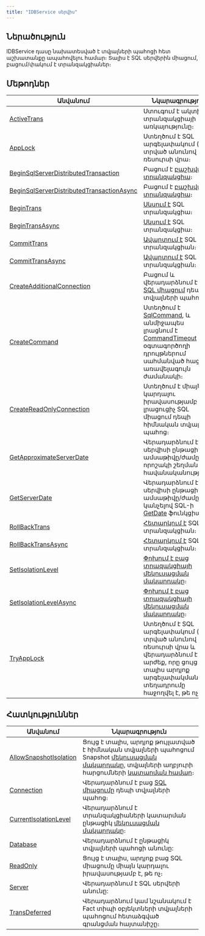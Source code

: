 ```yaml
---
title: "IDBService սերվիս"
---
```


## Ներածություն

IDBService դասը նախատեսված է տվյալների պահոցի հետ աշխատանքը ապահովելու համար։
Տալիս է SQL սերվերին միացում, բացում/փակում է տրանզակցիաներ։

## Մեթոդներ

| Անվանում | Նկարագրություն |
|----------|----------------|
| [ActiveTrans](IDBService/ActiveTrans.md) | Ստուգում է ակտիվ տրանզակցիայի առկայությունը։ |
| [AppLock](IDBService/AppLock.md) | Ստեղծում է SQL արգելափակում (lock) տրված անունով ռեսուրսի վրա։ |
| [BeginSqlServerDistributedTransaction](IDBService/BeginSqlServerDistributedTransaction.md) | Բացում է [բաշխված տրանզակցիա](https://learn.microsoft.com/en-us/sql/t-sql/language-elements/begin-distributed-transaction-transact-sql)։ |
| [BeginSqlServerDistributedTransactionAsync](IDBService/BeginSqlServerDistributedTransactionAsync.md) | Բացում է [բաշխված տրանզակցիա](https://learn.microsoft.com/en-us/sql/t-sql/language-elements/begin-distributed-transaction-transact-sql)։ |
| [BeginTrans](IDBService/BeginTrans.md) | [Սկսում է](https://learn.microsoft.com/en-us/sql/t-sql/language-elements/begin-transaction-transact-sql) SQL տրանզակցիա։ |
| [BeginTransAsync](IDBService/BeginTransAsync.md) | [Սկսում է](https://learn.microsoft.com/en-us/sql/t-sql/language-elements/begin-transaction-transact-sql) SQL տրանզակցիա։ |
| [CommitTrans](IDBService/CommitTrans.md) | [Ավարտում է](https://learn.microsoft.com/en-us/sql/t-sql/language-elements/commit-transaction-transact-sql) SQL տրանզակցիան։ |
| [CommitTransAsync](IDBService/CommitTransAsync.md) | [Ավարտում է](https://learn.microsoft.com/en-us/sql/t-sql/language-elements/commit-transaction-transact-sql) SQL տրանզակցիան։ |
| [CreateAdditionalConnection](IDBService/CreateAdditionalConnection.md) | Բացում և վերադարձնում է նոր [SQL միացում](https://learn.microsoft.com/en-us/dotnet/api/microsoft.data.sqlclient.sqlconnection) դեպի տվյալների պահոց։ |
| [CreateCommand](IDBService/CreateCommand.md) | Ստեղծում է [SqlCommand](https://learn.microsoft.com/en-us/dotnet/api/microsoft.data.sqlclient.sqlcommand), և անմիջապես լրացնում է [CommandTimeout](https://learn.microsoft.com/en-us/dotnet/api/microsoft.data.sqlclient.sqlcommand.commandtimeout) ըստ օգտագործողի դրույթներում սահմանված հացման առավելագույն ժամանակի։ |
| [CreateReadOnlyConnection](IDBService/CreateReadOnlyConnection.md) | Ստեղծում է միայն կարդալու իրավասությամբ լրացուցիչ SQL միացում դեպի հիմնական տվյալների պահոց։ |
| [GetApproximateServerDate](IDBService/GetApproximateServerDate.md) | Վերադարձնում է SQL սերվիսի ընթացիկ ամսաթիվը/ժամը որոշակի շեղման հավանականությամբ։ |
| [GetServerDate](IDBService/GetServerDate.md) | Վերադարձնում է SQL սերվիսի ընթացիկ ամսաթիվը/ժամը կանչելով SQL-ի [GetDate](https://learn.microsoft.com/en-us/sql/t-sql/functions/getdate-transact-sql) ֆունկցիան։ |
| [RollBackTrans](IDBService/RollBackTrans.md) | [Հետարկում է](https://learn.microsoft.com/en-us/sql/t-sql/language-elements/rollback-transaction-transact-sql) SQL տրանզակցիան։ |
| [RollBackTransAsync](IDBService/RollBackTransAsync.md) | [Հետարկում է](https://learn.microsoft.com/en-us/sql/t-sql/language-elements/rollback-transaction-transact-sql) SQL տրանզակցիան։ |
| [SetIsolationLevel](IDBService/SetIsolationLevel.md) | [Փոխում է բաց տրազակցիայի մեկուսացման մակարդակը](https://learn.microsoft.com/en-us/sql/t-sql/statements/set-transaction-isolation-level-transact-sql)։ |
| [SetIsolationLevelAsync](IDBService/SetIsolationLevelAsync.md) | [Փոխում է բաց տրազակցիայի մեկուսացման մակարդակը](https://learn.microsoft.com/en-us/sql/t-sql/statements/set-transaction-isolation-level-transact-sql)։ |
| [TryAppLock](IDBService/TryAppLock.md) | Ստեղծում է SQL արգելափակում (lock) տրված անունով ռեսուրսի վրա և վերադարձնում է արժեք, որը ցույց է տալիս արդյոք արգելափակման տեղադրումը հաջողվել է, թե ոչ։ |

## Հատկություններ

| Անվանում | Նկարագրություն |
|----------|----------------|
| [AllowSnapshotIsolation](IDBService/AllowSnapshotIsolation.md) | Ցույց է տալիս, արդյոք թույլատված է հիմնական տվյալների պահոցում Snapshot [մեկուսացման մակարդակը](https://learn.microsoft.com/en-us/sql/t-sql/statements/set-transaction-isolation-level-transact-sql), տվյալների աղբյուրի հարցումների [կատարման համար](IDBService/AllowSnapshotIsolation.md)։ |   
| [Connection](IDBService/Connection.md) | Վերադարձնում է բաց [SQL միացումը](https://learn.microsoft.com/en-us/dotnet/api/microsoft.data.sqlclient.sqlconnection) դեպի տվյալների պահոց։ |
| [CurrentIsolationLevel](IDBService/CurrentIsolationLevel.md) | Վերադարձնում է տրանզակցիաների կատարման ընթացիկ [մեկուսացման մակարդակը](https://learn.microsoft.com/en-us/dotnet/api/system.data.isolationlevel)։ |
| [Database](IDBService/Database.md) | Վերադարձնում է ընթացիկ տվյալների պահոցի անունը: |
| [ReadOnly](IDBService/ReadOnly.md) | Ցույց է տալիս, արդյոք բաց SQL միացումը միայն կարդալու իրավասությամբ է, թե ոչ։ |
| [Server](IDBService/Server.md) | Վերադարձնում է SQL սերվերի անունը: |
| [TransDeferred](IDBService/TransDeferred.md) | Վերադարձնում կամ նշանակում է Fact տիպի օբյեկտների տվյալների պահոցում հետաձգված գրանցման հայտանիշը։ |